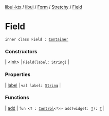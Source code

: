 [libui-ktx](../../../../index.md) / [libui](../../../index.md) / [Form](../../index.md) / [Stretchy](../index.md) / [Field](./index.md)

# Field

`inner class Field : `[`Container`](../../../-container/index.md)

### Constructors

| [&lt;init&gt;](-init-.md) | `Field(label: `[`String`](https://kotlinlang.org/api/latest/jvm/stdlib/kotlin/-string/index.html)`)` |

### Properties

| [label](label.md) | `val label: `[`String`](https://kotlinlang.org/api/latest/jvm/stdlib/kotlin/-string/index.html) |

### Functions

| [add](add.md) | `fun <T : `[`Control`](../../../-control/index.md)`<*>> add(widget: `[`T`](add.md#T)`): `[`T`](add.md#T) |

